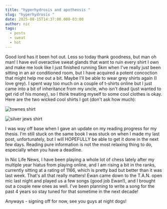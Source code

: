 ```yaml
---
title: "hyperhydrosis and apotheosis "
slug: "hyperhydrosis "
date: 2025-08-15T14:37:00.000-03:00
author: nic
tags:
  - posts
  - sweat
  - hot
---
```

Good lord has it been hot out. Less so today thank goodness, but man oh man! I have evil overactive sweat glands that want to ruin every shirt I own and make me look like I just finished running 5km when I've really just been sitting in an air conditioned room, but I have acquired a potent  concoction that might help me out a bit. Maybe I'll be able to wear grey shirts again (I love grey).  I spent way too much on a couple of t-shirts online but I just came into a bit of inheritance from my uncle, who isn't dead (just wanted to get rid of his money), so I think treating myself to some cool clothes is okay.  Here are the two wicked cool shirts I got (don't ask how much):

![townes shirt](https://i.etsystatic.com/5428285/r/il/0621aa/7062739363/il_1588xN.7062739363_7kws.jpg "townes shirt")

![silver jews shirt](https://i.etsystatic.com/30550332/r/il/2c92e0/5145088723/il_1588xN.5145088723_8o2h.jpg "silver jews shirt")



I was way off base when I gave an update on my reading progress for my thesis. I'm still stuck on the same book I was stuck on when I made my last post, unfortunately, but I will HOPEFULLY be able to get it done in the next few days. Reading pure information is not the most relaxing thing to do, especially when you have a deadline. 



In Nic Life News, I have been playing a whole lot of chess lately after my multiple year hiatus from playing online, and I am rising a bit in the ranks, currently sitting at a rating of 1166, which is pretty bad but better than it was last week. That's all that really matters! Ewan came down to the T.A.N. open mic last night and played us a few songs (good job Ewan!), and I brought out a couple new ones as well. I've been planning to write a song for the past 4 years so stay tuned for that sometime in the next decade! 



Anyways - signing off for now, see you guys at night dogs!
